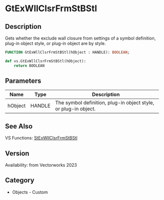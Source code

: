 # GtExWllClsrFrmStBStl

## Description
Gets whether the exclude wall closure from settings of a symbol definition, plug-in object style, or plug-in object are by style.

```pascal
FUNCTION GtExWllClsrFrmStBStl(hObject : HANDLE): BOOLEAN;
```

```python
def vs.GtExWllClsrFrmStBStl(hObject):
    return BOOLEAN
```

## Parameters
|Name|Type|Description|
|---|---|---|
|hObject|HANDLE|The symbol definition, plug-in object style, or plug-in object.|

## See Also
VS Functions:
[StExWllClsrFrmStBStl](StExWllClsrFrmStBStl.md)

## Version
Availability: from Vectorworks 2023

## Category
* Objects - Custom

